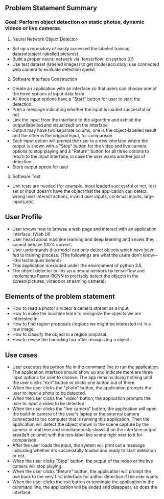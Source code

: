 
## Problem Statement Summary
### Goal: Perform object detection on static photos, dynamic videos or live cameras.
1. Neural Network Object Detector
* Set up a repository of easily accessed the labeled training dataset(object-labelled pictures)
* Build a proper neural network via 'tensorflow' on python 3.5
* Use test dataset (labeled images) to get model accuracy; use connected web camera to evaluate detection speed.
2. Software Interface Construction
* Create an application with an interface so that users can choose one of the three options of input data form
* All three input options have a "Start" button for user to start the detection.
* Print a message indicating whether the input is loaded successful or not.
* Link the input from the interface to the algorithm and exhibit the output(labelled and visualized) on the interface
* Output may have two separate colums, one is the object-labelled result and the other is the original input, for comparison.
* Each input option will prompt the user to a new interface where the output is shown with a "Stop" button for the video and live camera options to stop playing and a "Return" button for all three options to return to the input interface, in case the user wants another job of detection. 
* Store output option for user
3. Software Test
* Unit tests are needed (for example, input loaded successful or not, test set or input doesn't have the object that the application can detect, wrong user interact actions, invalid user inputs, continual inputs, large inputs,etc)


## User Profile
*  User knows how to browse a web page and interact with an application interface. (Web UI)
*  User heard about machine learning and deep learning and knows they cannot behave 100% correct.  
*  User understands this model can only detect objects which have been fed to training process.
(The followings are what the users don't know---the techniques behind)
*  This application is excuted under the environment of python 3.5.
*  The object detector builds up a neural network by tensorflow and implements Faster-RCNN to precisely detect the objects in the screen(pictures, videos or streaming camera). 


## Elements of the problem statement
* How to read a photo/ a video/ a camera stream as a input.
* How to make the machine learn to recognize the objects we are interested in.
* How to find region proposals (regions we might be interested in) in a raw image.
* How to classify the object in a region proposal.
* How to revise the bounding box after recognizing a object. 


## Use cases
* User executes the python file in the command line to run the application. The application interface should show up and indicate there are three input options for user to choose.
 The app remains doing nothing until the user clicks "exit" button or  clicks one button out of three.
* When the user clicks the "photo" button, the application prompts the user to input a photo to be detected.
* When the user clicks the "video" button, the application prompts the user to input a video to be detected.
* When the user clicks the "live camera" button, the application will open the build-in camera of the user's laptop or the external camera connected to the computer that is running this application. Then the application will detect the object shown in the scene capture by the camera in real time and simultaneously shows it on the interface output area(left column) with the non-label live scene right next to it for comparison.
* After the user loads the input, the system will print out a message indicating whether it's successfully loaded and ready to start detection or not. 
* When the user clicks "Stop" button, the output of the video or the live camera will stop playing.
* When the user clicks "Return" button,  the application will prompt the use back to the very first interface for anthor detection if the user wants.
* When the user clicks the exit button or terminate the application in the command line, the application will be ended and disappear, so does the interface.

